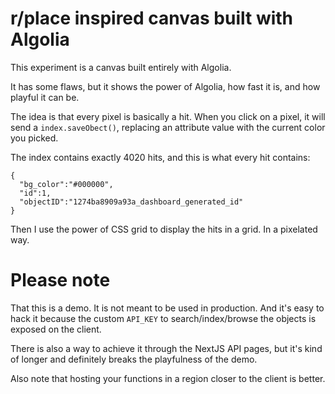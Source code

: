 # r/place inspired canvas built with Algolia

This experiment is a canvas built entirely with Algolia.

It has some flaws, but it shows the power of Algolia, how fast it is, and how playful it can be.

The idea is that every pixel is basically a hit. When you click on a pixel, it will send a `index.saveObect()`, replacing an attribute value with the current color you picked.

The index contains exactly 4020 hits, and this is what every hit contains:

```
{
  "bg_color":"#000000",
  "id":1,
  "objectID":"1274ba8909a93a_dashboard_generated_id"
}
```

Then I use the power of CSS grid to display the hits in a grid. In a pixelated way.

# Please note

That this is a demo. It is not meant to be used in production. And it's easy to hack it because the custom `API_KEY` to search/index/browse the objects is exposed on the client.

There is also a way to achieve it through the NextJS API pages, but it's kind of longer and definitely breaks the playfulness of the demo.

Also note that hosting your functions in a region closer to the client is better.
